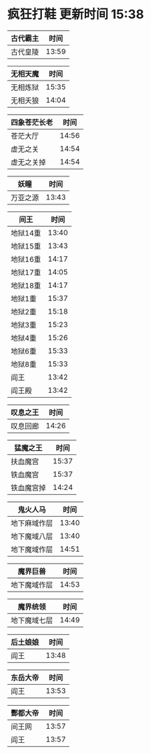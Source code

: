 # 疯狂打鞋 更新时间 15:38

| 古代霸主   | 时间    |
|--------|-------|
| 古代皇陵 | 13:59 |

| 无相天魔   | 时间    |
|--------|-------|
| 无相炼狱 | 15:35 |
| 无相夭狼 | 14:04 |

| 四象苍茫长老   | 时间    |
|--------|-------|
| 苍茫大厅 | 14:56 |
| 虚无之关 | 14:54 |
| 虚无之关掉 | 14:54 |

| 妖瞳   | 时间    |
|--------|-------|
| 万亚之源 | 13:43 |

| 间王   | 时间    |
|--------|-------|
| 地狱14重 | 13:40 |
| 地狱15重 | 13:43 |
| 地狱16重 | 14:17 |
| 地狱17重 | 14:05 |
| 地狱18重 | 14:17 |
| 地狱1重 | 15:37 |
| 地狱2重 | 15:18 |
| 地狱3重 | 15:23 |
| 地狱4重 | 15:26 |
| 地狱6重 | 15:33 |
| 地狱8重 | 15:33 |
| 阎王 | 13:42 |
| 阎王殿 | 13:42 |

| 叹息之王   | 时间    |
|--------|-------|
| 叹息回廊 | 14:26 |

| 猛魔之王   | 时间    |
|--------|-------|
| 扶血魔宫 | 15:37 |
| 铁血魔宫 | 15:37 |
| 铁血魔宫掉 | 14:24 |

| 鬼火人马   | 时间    |
|--------|-------|
| 地下麻域作层 | 13:40 |
| 地下魔域八层 | 13:40 |
| 地下魔域作层 | 14:51 |

| 魔界巨兽   | 时间    |
|--------|-------|
| 地下魔域作层 | 14:53 |

| 魔界统领   | 时间    |
|--------|-------|
| 地下魔域七层 | 14:49 |

| 后土娘娘   | 时间    |
|--------|-------|
| 阎王 | 13:48 |

| 东岳大帝   | 时间    |
|--------|-------|
| 阎王 | 13:53 |

| 酆都大帝   | 时间    |
|--------|-------|
| 间王网 | 13:57 |
| 阎王 | 13:57 |